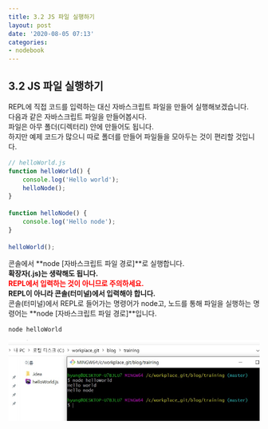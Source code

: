 ```yaml
---
title: 3.2 JS 파일 실행하기
layout: post
date: '2020-08-05 07:13'
categories:
- nodebook
---
```


## 3.2 JS 파일 실행하기

REPL에 직접 코드를 입력하는 대신 자바스크립트 파일을 만들어 실행해보겠습니다.  
다음과 같은 자바스크립트 파일을 만들어봅시다.  
파일은 아무 폴더(디렉터리) 안에 만들어도 됩니다.  
하지만 예제 코드가 많으니 따로 폴더를 만들어 파일들을 모아두는 것이 편리할 것입니다.

```javascript
// helloWorld.js
function helloWorld() {
    console.log('Hello world');
    helloNode();
}

function helloNode() {
    console.log('Hello node');
}

helloWorld();
```

콘솔에서 **node [자바스크립트 파일 경로]**로 실행합니다.  
**확장자(.js)는 생략해도 됩니다.**  
**<span style="color:red">REPL에서 입력하는 것이 아니므로 주의하세요.</span>**  
**REPL이 아니라 콘솔(터미널)에서 입력해야 합니다.**  
콘솔(터미널)에서 REPL로 들어가는 명령어가 node고, 노드를 통해 파일을 실행하는 명령어는 **node [자바스크립트 파일 경로]**입니다.

```bash
node helloWorld
```

![](/static/img/nodebook/image29.jpg)